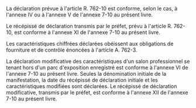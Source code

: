 La déclaration prévue à l'article R. 762-10 est conforme, selon le cas, à l'annexe IV ou à l'annexe V de l'annexe 7-10 au présent livre.

Le récépissé de déclaration transmis par le préfet, prévu à l'article R. 762-10, est conforme à l'annexe XI de l'annexe 7-10 au présent livre.

Les caractéristiques chiffrées déclarées obéissent aux obligations de fourniture et de contrôle énoncées à l'article A. 762-3.

La déclaration modificative des caractéristiques d'un salon professionnel se tenant hors d'un parc d'exposition enregistré est conforme à l'annexe VI de l'annexe 7-10 au présent livre. Seules la dénomination initiale de la manifestation, la date du récépissé de déclaration initiale et les caractéristiques modifiées sont déclarées. Le récépissé de déclaration modificative, transmis par le préfet, est conforme à l'annexe XII de l'annexe 7-10 au présent livre.
